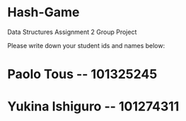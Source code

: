 # Hash-Game
Data Structures Assignment 2 Group Project

Please write down your student ids and names below:

# Paolo Tous -- 101325245

# Yukina Ishiguro -- 101274311
